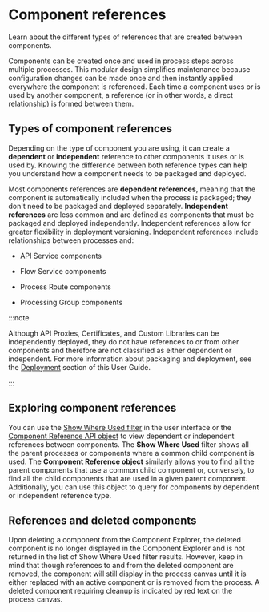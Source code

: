 # Component references

<head>
  <meta name="guidename" content="Integration"/>
  <meta name="context" content="GUID-8d7cf9db-2716-4301-b8d8-46eb9f055999"/>
</head>



Learn about the different types of references that are created between components.

Components can be created once and used in process steps across multiple processes. This modular design simplifies maintenance because configuration changes can be made once and then instantly applied everywhere the component is referenced. Each time a component uses or is used by another component, a reference \(or in other words, a direct relationship\) is formed between them.

## Types of component references

Depending on the type of component you are using, it can create a **dependent** or **independent** reference to other components it uses or is used by. Knowing the difference between both reference types can help you understand how a component needs to be packaged and deployed.

Most components references are **dependent references**, meaning that the component is automatically included when the process is packaged; they don't need to be packaged and deployed separately. **Independent references** are less common and are defined as components that must be packaged and deployed independently. Independent references allow for greater flexibility in deployment versioning. Independent references include relationships between processes and:

-   API Service components

-   Flow Service components

-   Process Route components

-   Processing Group components

:::note

Although API Proxies, Certificates, and Custom Libraries can be independently deployed, they do not have references to or from other components and therefore are not classified as either dependent or independent. For more information about packaging and deployment, see the [Deployment](../Deployment/c-atm-Deployment_4e723d20-3e2b-41b7-8d57-010dccb940b8.md) section of this User Guide.

:::

## Exploring component references

You can use the [Show Where Used filter](t-atm-Finding_where_a_component_is_used_7f30a40d-1c3e-4b7d-b748-f958cacf1b0f.md) in the user interface or the [Component Reference API object](https://developer.boomi.com/api/platformapi#tag/ComponentReference) to view dependent or independent references between components. The **Show Where Used** filter shows all the parent processes or components where a common child component is used. The **Component Reference object** similarly allows you to find all the parent components that use a common child component or, conversely, to find all the child components that are used in a given parent component. Additionally, you can use this object to query for components by dependent or independent reference type.

## References and deleted components

Upon deleting a component from the Component Explorer, the deleted component is no longer displayed in the Component Explorer and is not returned in the list of Show Where Used filter results. However, keep in mind that though references to and from the deleted component are removed, the component will still display in the process canvas until it is either replaced with an active component or is removed from the process. A deleted component requiring cleanup is indicated by red text on the process canvas.